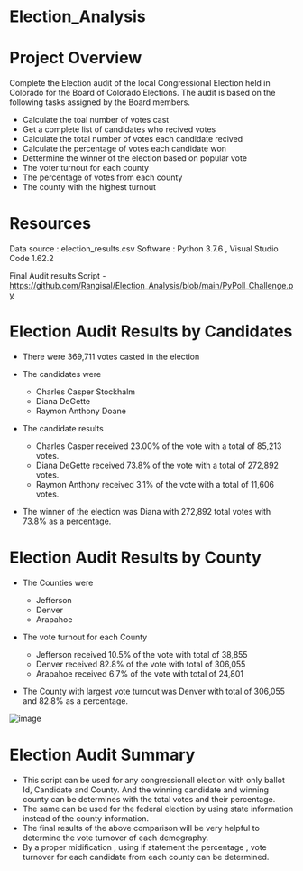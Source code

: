 # Election_Analysis
# Project Overview
Complete the Election audit of the local Congressional Election held in Colorado for the Board of Colorado Elections.
The audit is based on the following tasks assigned by the Board members. 
- Calculate the toal number of votes cast
- Get a complete list of candidates who recived votes 
- Calculate the total number of votes each candidate recived
- Calculate the percentage of votes each candidate won
- Dettermine the winner of the election based on popular vote
- The voter turnout for each county
- The percentage of votes from each county
- The county with the highest turnout

# Resources 
Data source : election_results.csv
Software : Python 3.7.6 , Visual Studio Code 1.62.2

Final Audit results Script - https://github.com/Rangisal/Election_Analysis/blob/main/PyPoll_Challenge.py

# Election Audit Results by Candidates

- There were 369,711 votes casted in the election

- The candidates were
  - Charles Casper Stockhalm
  - Diana DeGette
  - Raymon Anthony Doane
  
- The candidate results
  - Charles Casper received 23.00% of the vote with a total of 85,213 votes.
  - Diana DeGette received 73.8% of the vote with a total of 272,892 votes.
  - Raymon Anthony received 3.1% of the vote with a total of 11,606 votes.
  
- The winner of the election was Diana with 272,892 total votes with 73.8% as a percentage.

# Election Audit Results by County

- The Counties were
  - Jefferson
  - Denver 
  - Arapahoe

- The vote turnout for each County
  - Jefferson received 10.5% of the vote with total of 38,855
  - Denver received 82.8% of the vote with total of 306,055
  - Arapahoe received 6.7% of the vote with total of 24,801 

- The County with largest vote turnout was Denver with total of 306,055 and 82.8% as a percentage.





 ![image](https://user-images.githubusercontent.com/93173498/142779999-d1ce63f2-2484-4a9c-82f2-e5df300cf280.png)


# Election Audit Summary 

- This script can be used for any congressionall election with only ballot Id, Candidate and County. And the winning candidate and winning county can be determines with the     total votes and their percentage. 
- The same can be used for the federal election by using state information instead of the county information.
- The final results of the above comparison will be very helpful to determine the vote turnover of each demography. 
- By a proper midification , using if statement the percentage , vote turnover for each candidate from each county can be determined. 

